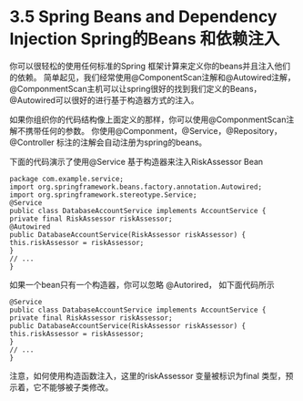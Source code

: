 # 3.5 Spring Beans and Dependency Injection Spring的Beans 和依赖注入

你可以很轻松的使用任何标准的Spring 框架计算来定义你的beans并且注入他们的依赖。 简单起见，我们经常使用@ComponentScan注解和@Autowired注解， @ComponmentScan主机可以让spring很好的找到我们定义的Beans， @Autowired可以很好的进行基于构造器方式的注入。 

如果你组织你的代码结构像上面定义的那样，你可以使用@ComponmentScan注解不携带任何的参数。 你使用@Componment，@Service，@Repository，@Controller 标注的注解会自动注册为spring的beans。 

下面的代码演示了使用@Service 基于构造器来注入RiskAssessor Bean 


    package com.example.service;
    import org.springframework.beans.factory.annotation.Autowired;
    import org.springframework.stereotype.Service;
    @Service
    public class DatabaseAccountService implements AccountService {
    private final RiskAssessor riskAssessor;
    @Autowired
    public DatabaseAccountService(RiskAssessor riskAssessor) {
    this.riskAssessor = riskAssessor;
    }
    // ...
    }

如果一个bean只有一个构造器，你可以忽略 @Autorired， 如下面代码所示

    @Service
    public class DatabaseAccountService implements AccountService {
    private final RiskAssessor riskAssessor;
    public DatabaseAccountService(RiskAssessor riskAssessor) {
    this.riskAssessor = riskAssessor;
    }
    // ...
    }

注意，如何使用构造函数注入，这里的riskAssessor 变量被标识为final 类型，预示着，它不能够被子类修改。 


